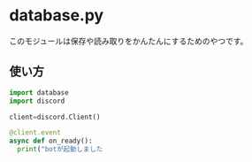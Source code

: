 # database.py

このモジュールは保存や読み取りをかんたんにするためのやつです。

## 使い方
```py
import database
import discord

client=discord.Client()

@client.event
async def on_ready():
  print("botが起動しました
